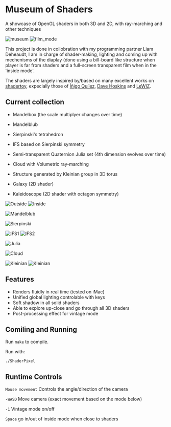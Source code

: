 # Museum of Shaders

A showcase of OpenGL shaders in both 3D and 2D, with ray-marching and other techniques

![museum](./1.png) ![film_mode](./film.png)

This project is done in collobration with my programming partner Liam Deheaudt, I am in charge of shader-making, lighting and coming up with mechenisms of the diaplay (done using a bill-board like structure when player is far from shaders and a full-screen transparent film when in the 'inside mode'.

The shaders are largely inspired by/based on many excellent works on [shadertoy](https://www.shadertoy.com/), expecially those of [Íñigo Quílez](http://www.iquilezles.org/), [Dave Hoskins](https://www.shadertoy.com/user/Dave_Hoskins) and [LeWIZ](https://www.shadertoy.com/user/LeWiZ).

## Current collection

* Mandelbox (the scale multiplyer changes over time)

* Mandelblub

* Sierpinski's tetrahedron

* IFS based on Sierpinski symmetry

* Semi-transparent Quaternion Julia set (4th dimension evolves over time)

* Cloud with Volumetric ray-marching

* Structure generated by Kleinian group in 3D torus

* Galaxy (2D shader)

* Kaleidoscope (2D shader with octagon symmetry)

![Outside](Mandelbox1.png) ![Inside](Mandelbox2.png)

![Mandelblub](Mandelblub.png) 

![Sierpinski](Sierpinski.png)

![IFS1](IFS1.png) ![IFS2](IFS2.png)

![Julia](Julia.png)

![Cloud](Cloud.png)

![Kleinian](Kleinian1.png) ![Kleinian](Kleinian2.png)

## Features

* Renders fluidly in real time (tested on iMac)
* Unified global lighting controlable with keys
* Soft shadow in all solid shaders
* Able to explore up-close and go through all 3D shaders
* Post-processing effect for vintage mode

## Comiling and Running

Run `make` to compile.

Run with:
```
./ShaderPixel
```
## Runtime Controls

`Mouse movement` Controls the angle/direction of the camera

`-WASD` Move camera (exact movement based on the mode below)

`-1` Vintage mode on/off

`Space` go in/out of inside mode when close to shaders
